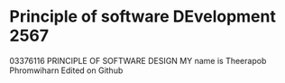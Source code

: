 # Principle of software DEvelopment 2567
03376116 PRINCIPLE OF SOFTWARE DESIGN
MY name is Theerapob Phromwiharn
Edited on Github


